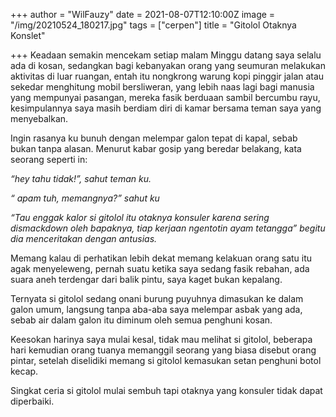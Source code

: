 +++
author = "WilFauzy"
date = 2021-08-07T12:10:00Z
image = "/img/20210524_180217.jpg"
tags = ["cerpen"]
title = "Gitolol Otaknya Konslet"

+++
Keadaan semakin mencekam setiap malam Minggu datang saya selalu ada di kosan, sedangkan bagi kebanyakan orang yang seumuran melakukan aktivitas di luar ruangan, entah itu nongkrong warung kopi pinggir jalan atau sekedar menghitung mobil bersliweran, yang lebih naas lagi bagi manusia yang mempunyai pasangan, mereka fasik berduaan sambil bercumbu rayu, kesimpulannya saya masih berdiam diri di kamar bersama teman saya yang menyebalkan.

Ingin rasanya ku bunuh dengan melempar galon tepat di kapal, sebab bukan tanpa alasan. Menurut kabar gosip yang beredar belakang, kata seorang seperti in:

_“hey tahu tidak!”, sahut teman ku._

_“ apam tuh, memangnya?” sahut ku_

_“Tau enggak kalor si gitolol itu otaknya konsuler karena sering   dismackdown oleh bapaknya, tiap kerjaan ngentotin ayam tetangga” begitu dia menceritakan dengan antusias._

Memang kalau di perhatikan lebih dekat memang kelakuan orang satu itu agak menyeleweng, pernah suatu ketika saya sedang fasik rebahan, ada suara aneh terdengar dari balik pintu, saya kaget bukan kepalang.

Ternyata si gitolol sedang onani burung puyuhnya dimasukan ke dalam galon umum, langsung tanpa aba-aba saya melempar asbak yang ada, sebab air dalam galon itu diminum oleh semua penghuni kosan.

Keesokan harinya saya mulai kesal, tidak mau melihat si gitolol, beberapa hari kemudian orang tuanya memanggil seorang yang biasa disebut orang pintar, setelah diselidiki memang si gitolol kemasukan setan penghuni botol kecap.

Singkat ceria si gitolol mulai sembuh tapi otaknya yang konsuler tidak dapat diperbaiki.